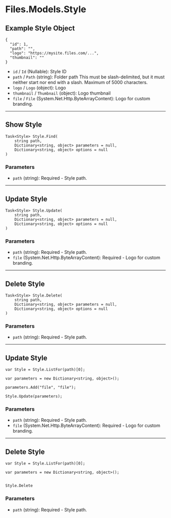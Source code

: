 # Files.Models.Style

## Example Style Object

```
{
  "id": 1,
  "path": "",
  "logo": "https://mysite.files.com/...",
  "thumbnail": ""
}
```

* `id` / `Id`  (Nullable<Int64>): Style ID
* `path` / `Path`  (string): Folder path This must be slash-delimited, but it must neither start nor end with a slash. Maximum of 5000 characters.
* `logo` / `Logo`  (object): Logo
* `thumbnail` / `Thumbnail`  (object): Logo thumbnail
* `file` / `File`  (System.Net.Http.ByteArrayContent): Logo for custom branding.


---

## Show Style

```
Task<Style> Style.Find(
    string path, 
    Dictionary<string, object> parameters = null,
    Dictionary<string, object> options = null
)
```

### Parameters

* `path` (string): Required - Style path.


---

## Update Style

```
Task<Style> Style.Update(
    string path, 
    Dictionary<string, object> parameters = null,
    Dictionary<string, object> options = null
)
```

### Parameters

* `path` (string): Required - Style path.
* `file` (System.Net.Http.ByteArrayContent): Required - Logo for custom branding.


---

## Delete Style

```
Task<Style> Style.Delete(
    string path, 
    Dictionary<string, object> parameters = null,
    Dictionary<string, object> options = null
)
```

### Parameters

* `path` (string): Required - Style path.


---

## Update Style

```
var Style = Style.ListFor(path)[0];

var parameters = new Dictionary<string, object>();

parameters.Add("file", "file");

Style.Update(parameters);
```

### Parameters

* `path` (string): Required - Style path.
* `file` (System.Net.Http.ByteArrayContent): Required - Logo for custom branding.


---

## Delete Style

```
var Style = Style.ListFor(path)[0];

var parameters = new Dictionary<string, object>();


Style.Delete
```

### Parameters

* `path` (string): Required - Style path.

